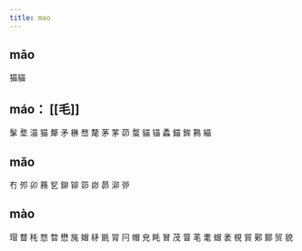 ```yaml
---
title: mao
---
```


## māo
猫貓
## máo： [[毛]] 

髳
堥
渵
猫
犛
矛
楙
嵍
氂
茅
罞
茆
蝥
貓
锚
蟊
錨
鉾
鶜
緢
## mǎo
冇
夘
卯
蓩
乮
鉚
铆
笷
峁
昴
泖
戼
## mào
瑁
瞀
秏
愗
暓
懋
旄
媢
柕
毷
冐
冃
帽
皃
眊
冒
茂
萺
芼
耄
蝐
袤
覒
貿
鄚
鄮
贸
貌
